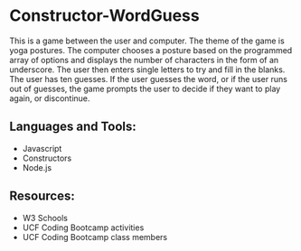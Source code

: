 # Constructor-WordGuess

This is a game between the user and computer. The theme of the game is yoga postures. The computer chooses a posture based on the programmed array of options and displays the number of characters in the form of an underscore. The user then enters single letters to try and fill in the blanks. 
The user has ten guesses. If the user guesses the word, or if the user runs out of guesses, the game prompts the user to decide if they want to play again, or discontinue. 

## Languages and Tools:
* Javascript
* Constructors
* Node.js

## Resources:
* W3 Schools
* UCF Coding Bootcamp activities
* UCF Coding Bootcamp class members



